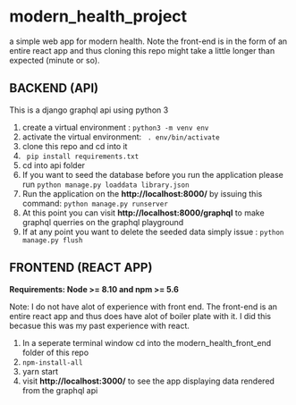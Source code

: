 # modern_health_project
a simple web app for modern health. Note the front-end is in the form of an entire react app and thus cloning this repo might take a little longer than expected (minute or so). 


## BACKEND (API)

This is a django graphql api using python 3 

1) create a virtual environment : ``` python3 -m venv env ```
2) activate the virtual environment: ``` . env/bin/activate```
3) clone this repo and cd into it 
4) ``` pip install requirements.txt``` 
5) cd into api folder 
6) If you want to seed the database before you run the application please run ```python manage.py loaddata library.json``` 
7) Run the application on the **http://localhost:8000/** by issuing this command: ``` python manage.py runserver ```
8) At this point you can visit **http://localhost:8000/graphql** to make graphql querries on the graphql playground 
9) If at any point you want to delete the seeded data simply issue : ``` python manage.py flush ```



## FRONTEND (REACT APP)
**Requirements: Node >= 8.10 and npm >= 5.6** 

Note: I do not have alot of experience with front end. The front-end is an entire react app and thus does have alot of boiler plate with it. I did this becasue this was my past experience with react. 

1) In a seperate terminal window cd into the modern_health_front_end folder of this repo
2) ```npm-install-all```
3) yarn start  
4) visit **http://localhost:3000/** to see the app displaying data rendered from the graphql api 
